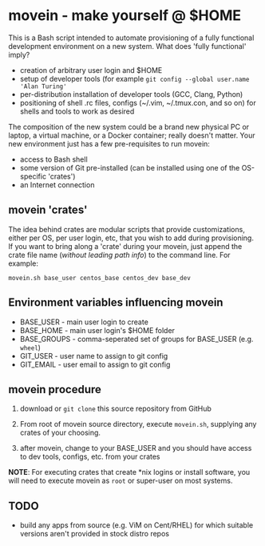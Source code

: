 # movein - make yourself @ $HOME

This is a Bash script intended to automate provisioning of a fully functional development environment on a new system. What does 'fully functional' imply?

* creation of arbitrary user login and $HOME
* setup of developer tools (for example `git config --global user.name 'Alan Turing'`
* per-distribution installation of developer tools (GCC, Clang, Python)
* positioning of shell .rc files, configs (~/.vim, ~/.tmux.con, and so on) for shells and tools to work as desired

The composition of the new system could be a brand new physical PC or laptop, a virtual machine, or a Docker container; really doesn't matter. Your new environment just has a few pre-requisites to run movein:

* access to Bash shell
* some version of Git pre-installed (can be installed using one of the OS-specific 'crates')
* an Internet connection

## movein 'crates'

The idea behind crates are modular scripts that provide customizations, either per OS, per user login, etc, that you wish to add during provisioning. If you want to bring along a 'crate' during your movein, just append the crate file name (*without leading path info*) to the command line. For example:

`movein.sh base_user centos_base centos_dev base_dev`

## Environment variables influencing movein

- BASE_USER   - main user login to create
- BASE_HOME   - main user login's $HOME folder
- BASE_GROUPS - comma-seperated set of groups for BASE_USER (e.g. `wheel`)
- GIT_USER    - user name to assign to git config
- GIT_EMAIL   - user email to assign to git config

## movein procedure

1. download or `git clone` this source repository from GitHub

2. From root of movein source directory, execute `movein.sh`, supplying any crates of your choosing.

3. after movein, change to your BASE_USER and you should have access to dev tools, configs, etc. from your crates

**NOTE**: For executing crates that create \*nix logins or install software, you will need to execute movein as `root` or super-user on most systems.

## TODO

- build any apps from source (e.g. ViM on Cent/RHEL) for which suitable versions aren't provided in stock distro repos
